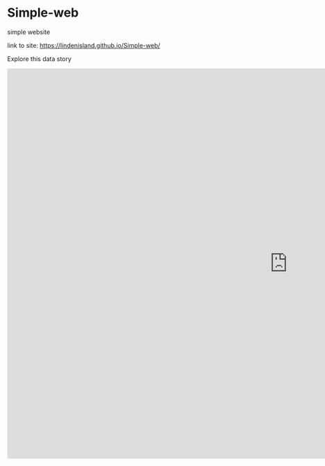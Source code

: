 # Simple-web
simple website


link to site: https://lindenisland.github.io/Simple-web/

Explore this data story
<iframe src="https://public.tableau.com/profile/yun7336#!/vizhome/SOL2018-19/Dashboard1?:embed=y&amp;:display_count=yes&amp;publish=yes&amp;amp;:showVizHome=no" width="1290" height="900" scrolling="yes" class="iframe-class" frameborder="0"></iframe>
